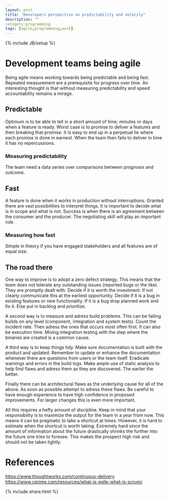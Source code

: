 ```yaml
---
layout: post
title: "Developers perspective on predictability and velocity"
description: ""
category:programming
tags: [agile,programming,work]
---
```

{% include JB/setup %}

# Development teams being agile

Being agile means working towards being predictable and being fast. Repeated
measurement are a prerequisite for progress over time. An interesting thought is
that without measuring predictability and speed accountability remains a mirage.

## Predictable

Optimum is to be able to tell in a short amount of time; minutes or days when a
feature is ready. Worst case is to promise to deliver a features and then
breaking that promise. It is easy to end up in a perpetual lie where each
promise is done in earnest. When the team then fails to deliver in time it has
no repercussions.

### Measuring predictability

The team need a data series over comparisons between prognosis and outcome.

## Fast

A feature is done when it works in production without interruptions. Granted
there are vast possibilities to interpret things. It is important to decide what
is in scope and what is not. Success is when there is an agreement between the
consumer and the producer. The negotiating skill will play an important role.

### Measuring how fast

Simple in theory if you have engaged stakeholders and all features are of equal
size.

## The road there

One way to improve is to adopt a zero defect strategy. This means that the team
does not tolerate any outstanding issues (reported bugs or the like). They are
promptly dealt with. Decide if it is worth the investment. If not clearly
communicate this at the earliest opportunity. Decide if it is a bug in existing
features or new functionality. If it is a bug drop planned work and fix it. Else
put in backlog and prioritize.

A second way is to measure and adress build problems. This can be failing builds
on any level (component, integration and system tests). Count the incident rate.
Then adress the ones that occurs most often first. It can also be execution
time. Mixing integration testing with the step where the binaries are created is
a common cause.

A third way is to keep things tidy. Make sure documentation is built with the
product and updated. Remember to update or enhance the documentation whenever
there are questions from users or the team itself. Eradicate warnings and errors
in the build logs. Make ample use of static analysis to help find flaws and
adress them as they are discovered. The earlier the better.

Finally there can be architectural flaws as the underlying cause for all of the
above. As soon as possible attempt to adress these flaws. Be careful to have
enough experience to have high confidence in proposed improvements. For larger
changes this is even more important.

All this requires a hefty amount of discipline. Keep in mind that your
responsibility is to maximize the output for the team in a year from now. This
means it can be pragmatic to take a shortcut at times. However, it is hard to
estimate when the shortcut is worth taking. Extremely hard since the amount of
information about the future drastically shrinks the further into the future one
tries to foresee. This makes the prospect high risk and should not be taken
lightly.

# References

https://www.thoughtworks.com/continuous-delivery
https://www.cprime.com/resources/what-is-agile-what-is-scrum/

{% include share.html %}
